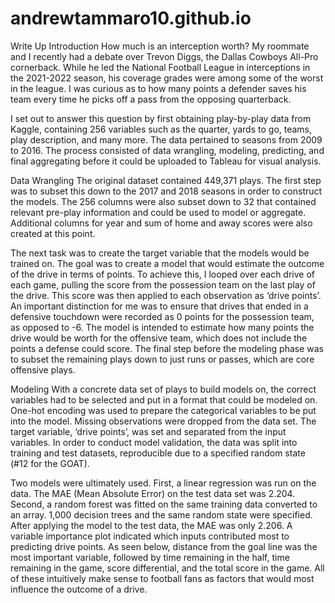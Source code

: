 # andrewtammaro10.github.io

Write Up
Introduction
How much is an interception worth? My roommate and I recently had a debate over Trevon Diggs, the Dallas Cowboys All-Pro cornerback. While he led the National Football League in interceptions in the 2021-2022 season, his coverage grades were among some of the worst in the league. I was curious as to how many points a defender saves his team every time he picks off a pass from the opposing quarterback.

I set out to answer this question by first obtaining play-by-play data from Kaggle, containing 256 variables such as the quarter, yards to go, teams, play description, and many more. The data pertained to seasons from 2009 to 2016. The process consisted of data wrangling, modeling, predicting, and final aggregating before it could be uploaded to Tableau for visual analysis.


Data Wrangling
The original dataset contained 449,371 plays. The first step was to subset this down to the 2017 and 2018 seasons in order to construct the models. The 256 columns were also subset down to 32 that contained relevant pre-play information and could be used to model or aggregate. Additional columns for year and sum of home and away scores were also created at this point.

The next task was to create the target variable that the models would be trained on. The goal was to create a model that would estimate the outcome of the drive in terms of points. To achieve this, I looped over each drive of each game, pulling the score from the possession team on the last play of the drive. This score was then applied to each observation as ‘drive points’. An important distinction for me was to ensure that drives that ended in a defensive touchdown were recorded as 0 points for the possession team, as opposed to -6. The model is intended to estimate how many points the drive would be worth for the offensive team, which does not include the points a defense could score. The final step before the modeling phase was to subset the remaining plays down to just runs or passes, which are core offensive plays.


Modeling
With a concrete data set of plays to build models on, the correct variables had to be selected and put in a format that could be modeled on. One-hot encoding was used to prepare the categorical variables to be put into the model. Missing observations were dropped from the data set. The target variable, ‘drive points’, was set and separated from the input variables. In order to conduct model validation, the data was split into training and test datasets, reproducible due to a specified random state (#12 for the GOAT).

Two models were ultimately used. First, a linear regression was run on the data. The MAE (Mean Absolute Error) on the test data set was 2.204. Second, a random forest was fitted on the same training data converted to an array. 1,000 decision trees and the same random state were specified. After applying the model to the test data, the MAE was only 2.206. A variable importance plot indicated which inputs contributed most to predicting drive points. As seen below, distance from the goal line was the most important variable, followed by time remaining in the half, time remaining in the game, score differential, and the total score in the game. All of these intuitively make sense to football fans as factors that would most influence the outcome of a drive.


